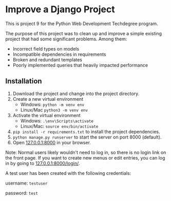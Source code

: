 # Improve a Django Project
This is project 9 for the Python Web Development Techdegree program.

The purpose of this project was to clean up and improve a simple existing project
that had some significant problems. Among them:

- Incorrect field types on models
- Incompatible dependencies in requirements
- Broken and redundant templates
- Poorly implemented queries that heavily impacted performance


## Installation

1. Download the project and change into the project directory.
2. Create a new virtual environment 
    - Windows: `python -m venv env` 
    - Linux/Mac `python3 -m venv env`
3. Activate the virtual environment
    - Windows: `.\env\Scripts\activate`
    - Linux/Mac: `source env/bin/activate`
4. `pip install -r requirements.txt` to install the project dependencies.
5. `python manage.py runserver` to start the server on port 8000 (default).
6. Open [127.0.0.1:8000](127.0.0.1:8000) in your browser.

Note: Normal users likely wouldn't need to log in, so there is no login link
on the front page. If you want to create new menus or edit entries, 
you can log in by going to [127.0.0.1:8000/login/](127.0.0.1:8000/login/).

A test user has been created with the following credentials:

username: `testuser`

password: `test`
